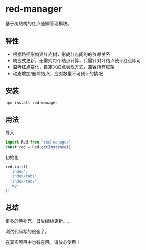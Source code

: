 # red-manager

基于树结构的红点通知管理模块。

## 特性

- 根据路径形构建红点树，形成红点间的的依赖关系
- 响应式更新，无需对每个结点计算，只需针对叶结点统计红点即可
- 监听红点变化，自定义红点表现方式，兼容所有框架
- 动态增加/删除结点，应对数量不可预计的情况

## 安装

```
npm install red-manager
```

## 用法

导入

```TypeScript
import Red from "red-manager"
const red = Red.getInstance()
```

初始化

```TypeScript
red.init([
  'index',
  'index/tab1',
  'index/tab2',
  'my'
])
```

## 总结

更多的待补充，日后继续更新......

测试代码写的很全了。

在真实项目中也有在用，请放心使用！


